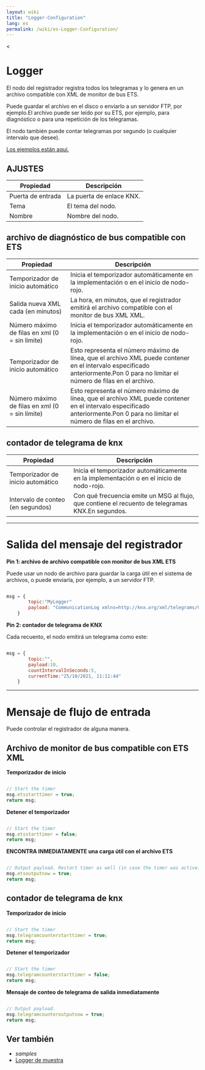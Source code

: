 ```yaml
---
layout: wiki
title: "Logger-Configuration"
lang: es
permalink: /wiki/es-Logger-Configuration/
---
```

<

# Logger

 El nodo del registrador registra todos los telegramas y lo genera en un archivo compatible con XML de monitor de bus ETS. 

Puede guardar el archivo en el disco o enviarlo a un servidor FTP, por ejemplo.El archivo puede ser leído por su ETS, por ejemplo, para diagnóstico o para una repetición de los telegramas.

El nodo también puede contar telegramas por segundo (o cualquier intervalo que desee).

 <a href = "https://supergiovane.github.io/node-red-contrib-knx-ultimate/wiki/logger-sample" target = "_ blank"> Los ejemplos están aquí. </a>

## AJUSTES

| Propiedad | Descripción |
|-|-|
|Puerta de entrada |La puerta de enlace KNX.|
|Tema |El tema del nodo.|
|Nombre |Nombre del nodo.|

## archivo de diagnóstico de bus compatible con ETS

| Propiedad | Descripción |
|-|-|
|Temporizador de inicio automático |Inicia el temporizador automáticamente en la implementación o en el inicio de nodo-rojo.|
|Salida nueva XML cada (en minutos) |La hora, en minutos, que el registrador emitirá el archivo compatible con el monitor de bus XML XML.|
|Número máximo de filas en xml (0 = sin límite) |Inicia el temporizador automáticamente en la implementación o en el inicio de nodo-rojo.|
|Temporizador de inicio automático |Esto representa el número máximo de línea, que el archivo XML puede contener en el intervalo especificado anteriormente.Pon 0 para no limitar el número de filas en el archivo.|
|Número máximo de filas en xml (0 = sin límite) |Esto representa el número máximo de línea, que el archivo XML puede contener en el intervalo especificado anteriormente.Pon 0 para no limitar el número de filas en el archivo.|

## contador de telegrama de knx

| Propiedad | Descripción |
|-|-|
|Temporizador de inicio automático |Inicia el temporizador automáticamente en la implementación o en el inicio de nodo-rojo.|
|Intervalo de conteo (en segundos) |Con qué frecuencia emite un MSG al flujo, que contiene el recuento de telegramas KNX.En segundos.|

---

# Salida del mensaje del registrador

**Pin 1: archivo de archivo compatible con monitor de bus XML ETS**

Puede usar un nodo de archivo para guardar la carga útil en el sistema de archivos, o puede enviarla, por ejemplo, a un servidor FTP.

```javascript

msg = {
        topic:"MyLogger" 
        payload: "CommunicationLog xmlns=http://knx.org/xml/telegrams/01 Telegram Timestamp=2020-03-27T07:32:39.470Z Service=L_Data.ind...." (A String containing the XML file)
    } 

```

**Pin 2: contador de telegrama de KNX**

Cada recuento, el nodo emitirá un telegrama como este:

```javascript

msg = {
        topic:"",
        payload:10,
        countIntervalInSeconds:5,
        currentTime:"25/10/2021, 11:11:44"
    } 

```

---

# Mensaje de flujo de entrada

Puede controlar el registrador de alguna manera.

## Archivo de monitor de bus compatible con ETS XML

**Temporizador de inicio** 
```javascript

// Start the timer
msg.etsstarttimer = true;
return msg;

```

**Detener el temporizador** 
```javascript

// Start the timer
msg.etsstarttimer = false;
return msg;

```

**ENCONTRA INMEDIATAMENTE una carga útil con el archivo ETS** 
```javascript

// Output payload. Restart timer as well (in case the timer was active)
msg.etsoutputnow = true;
return msg;

```

## contador de telegrama de knx

**Temporizador de inicio** 
```javascript

// Start the timer
msg.telegramcounterstarttimer = true;
return msg;

```

**Detener el temporizador** 
```javascript

// Start the timer
msg.telegramcounterstarttimer = false;
return msg;

```

**Mensaje de conteo de telegrama de salida inmediatamente** 
```javascript

// Output payload. 
msg.telegramcounteroutputnow = true;
return msg;

```

## Ver también

- _samples_
- [Logger de muestra](https://supergiovane.github.io/node-red-contrib-knx-ultimate/wiki/Logger-Sample)
